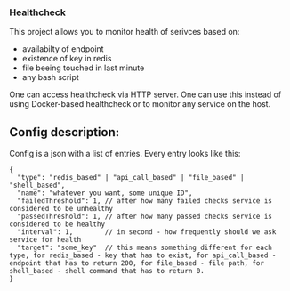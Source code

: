 ### Healthcheck

This project allows you to monitor health of serivces based on:
- availabilty of endpoint
- existence of key in redis
- file beeing touched in last minute
- any bash script
  
One can access healthcheck via HTTP server.
One can use this instead of using Docker-based healthcheck or to monitor any service on the host.

## Config description:

Config is a json with a list of entries. Every entry looks like this:
```
{
  "type": "redis_based" | "api_call_based" | "file_based" | "shell_based",
  "name": "whatever you want, some unique ID",
  "failedThreshold": 1, // after how many failed checks service is considered to be unhealthy
  "passedThreshold": 1, // after how many passed checks service is considered to be healthy
  "interval": 1,        // in second - how frequently should we ask service for health
  "target": "some_key"  // this means something different for each type, for redis_based - key that has to exist, for api_call_based - endpoint that has to return 200, for file_based - file path, for shell_based - shell command that has to return 0.
}
```